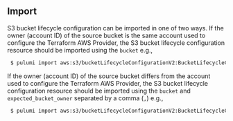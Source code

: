 


## Import

S3 bucket lifecycle configuration can be imported in one of two ways. If the owner (account ID) of the source bucket is the same account used to configure the Terraform AWS Provider, the S3 bucket lifecycle configuration resource should be imported using the `bucket` e.g.,

```sh
 $ pulumi import aws:s3/bucketLifecycleConfigurationV2:BucketLifecycleConfigurationV2 example bucket-name
```

 If the owner (account ID) of the source bucket differs from the account used to configure the Terraform AWS Provider, the S3 bucket lifecycle configuration resource should be imported using the `bucket` and `expected_bucket_owner` separated by a comma (`,`) e.g.,

```sh
 $ pulumi import aws:s3/bucketLifecycleConfigurationV2:BucketLifecycleConfigurationV2 example bucket-name,123456789012
```

 